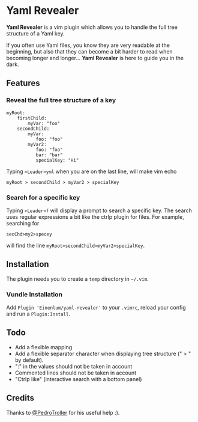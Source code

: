 Yaml Revealer
=============

**Yaml Revealer** is a vim plugin which allows you to handle the full tree structure of a Yaml key.

If you often use Yaml files, you know they are very readable at the beginning, but also that they can become a bit harder to read when becoming longer and longer… **Yaml Revealer** is here to guide you in the dark.

Features
--------

### Reveal the full tree structure of a key

    myRoot:
        firstChild:
            myVar: "foo"
        secondChild:
            myVar:
               foo: "foo"
            myVar2:
               foo: "foo"
               bar: "bar"
               specialKey: "Hi"

Typing `<Leader>yml` when you are on the last line, will make vim echo

    myRoot > secondChild > myVar2 > specialKey

### Search for a specific key

Typing `<Leader>f` will display a prompt to search a specific key. The search uses regular expressions a bit like the ctrlp plugin for files.
For example, searching for

    secChd>my2>specey

will find the line `myRoot>secondChild>myVar2>specialKey`.

Installation
------------

The plugin needs you to create a `temp` directory in `~/.vim`.

### Vundle Installation

Add `Plugin 'Einenlum/yaml-revealer'` to your `.vimrc`, reload your config and run a `Plugin:Install`.

Todo
----

  * Add a flexible mapping
  * Add a flexible separator character when displaying tree structure (" > " by default).
  * ":" in the values should not be taken in account
  * Commented lines should not be taken in account
  * "Ctrlp like" (interactive search with a bottom panel)

Credits
-------

Thanks to [@PedroTroller](https://github.com/PedroTroller) for his useful help :).
